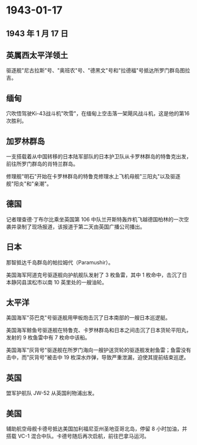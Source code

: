# 1943-01-17

## 1943 年 1 月 17 日

## 英属西太平洋领土

驱逐舰"尼古拉斯"号、"奥班农"号、"德黑文"号和"拉德福"号抵达所罗门群岛图拉吉。

## 缅甸

穴吹悟驾驶Ki-43战斗机"吹雪"，在缅甸上空击落一架飓风战斗机，这是他的第16次胜利。

## 加罗林群岛

一支搭载着从中国转移的日本陆军部队的日本护卫队从卡罗林群岛的特鲁克出发，前往所罗门群岛的肖特兰群岛。

修理舰"明石"开始在卡罗林群岛的特鲁克修理水上飞机母舰"三阳丸"以及驱逐舰"阳炎"和"亲潮"。

## 德国

记者理查德·丁布尔比乘坐英国第 106
中队兰开斯特轰炸机飞越德国柏林的一次空袭并录制了现场报道，该报道于第二天由英国广播公司播出。

## 日本

那智抵达千岛群岛的帕拉姆代（Paramushir）。

美国海军阿道克号驱逐舰向护航舰队发射了 3 枚鱼雷，其中 1
枚命中，击沉了日本静冈县滨松市以南 10 英里处的一艘油轮。

## 太平洋

美国海军"芬巴克"号驱逐舰用甲板炮击沉了日本南部的一艘日本巡逻艇。

美国海军鲸鱼号驱逐舰在特鲁克、卡罗林群岛和日本之间击沉了日本货轮平阳丸，发射的
9 枚鱼雷中有 7 枚命中该船。

美国海军"灰背号"驱逐舰在所罗门海向一艘护送货轮的驱逐舰发射鱼雷；鱼雷没有击中，而"灰背号"被击中
19 枚深水炸弹，导致严重泄漏，迫使其提前结束巡逻。

## 英国

盟军护航队 JW-52 从英国利物浦出发。

## 美国

辅助航空母舰卡德号抵达美国加利福尼亚州圣地亚哥北岛，停留 8
小时加油，并搭载 VC-1 混合中队。卡德号随后再次启航，前往巴拿马运河。


